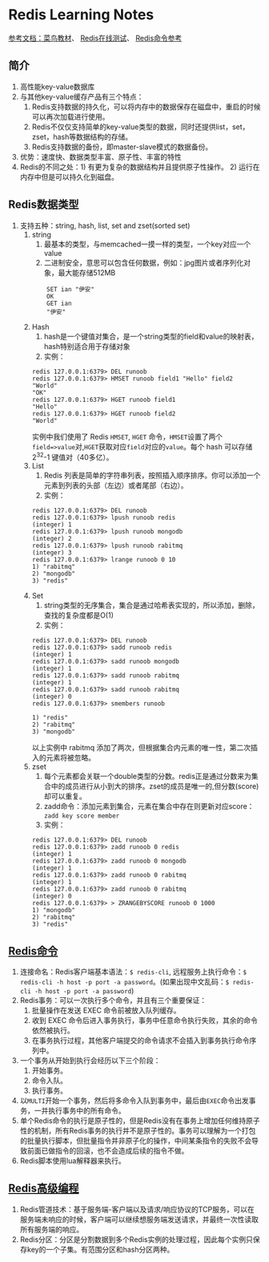 # Redis Learning Notes

[参考文档：菜鸟教材](https://www.runoob.com/redis/redis-tutorial.html)、 [Redis在线测试](https://try.redis.io/)、 [Redis命令参考](http://doc.redisfans.com/)

## 简介
1. 高性能key-value数据库
2. 与其他key-value缓存产品有三个特点：
   1. Redis支持数据的持久化，可以将内存中的数据保存在磁盘中，重启的时候可以再次加载进行使用。
   2. Redis不仅仅支持简单的key-value类型的数据，同时还提供list，set，zset，hash等数据结构的存储。
   3. Redis支持数据的备份，即master-slave模式的数据备份。
3. 优势：速度快、数据类型丰富、原子性、丰富的特性
4. Redis的不同之处：1) 有更为复杂的数据结构并且提供原子性操作。 2) 运行在内存中但是可以持久化到磁盘。

## Redis数据类型
1. 支持五种：string, hash, list, set and zset(sorted set)
   1. string
      1. 最基本的类型，与memcached一摸一样的类型，一个key对应一个value
      2. 二进制安全，意思可以包含任何数据，例如：jpg图片或者序列化对象，最大能存储512MB
        ```shell
            SET ian "伊安"
            OK
            GET ian
            "伊安"
        ```
    2. Hash
       1. hash是一个键值对集合，是一个string类型的field和value的映射表，hash特别适合用于存储对象
       2. 实例：
        ```shell
        redis 127.0.0.1:6379> DEL runoob
        redis 127.0.0.1:6379> HMSET runoob field1 "Hello" field2 "World"
        "OK"
        redis 127.0.0.1:6379> HGET runoob field1
        "Hello"
        redis 127.0.0.1:6379> HGET runoob field2
        "World"
        ```
        实例中我们使用了 Redis `HMSET`, `HGET` 命令，`HMSET`设置了两个`field=>value`对,`HGET`获取对应`field`对应的`value`。每个 hash 可以存储 2<sup>32</sup>-1 键值对（40多亿）。
    3. List
       1. Redis 列表是简单的字符串列表，按照插入顺序排序。你可以添加一个元素到列表的头部（左边）或者尾部（右边）。
       2. 实例：
        ```shell
        redis 127.0.0.1:6379> DEL runoob
        redis 127.0.0.1:6379> lpush runoob redis
        (integer) 1
        redis 127.0.0.1:6379> lpush runoob mongodb
        (integer) 2
        redis 127.0.0.1:6379> lpush runoob rabitmq
        (integer) 3
        redis 127.0.0.1:6379> lrange runoob 0 10
        1) "rabitmq"
        2) "mongodb"
        3) "redis"
        ```
    4. Set
       1. string类型的无序集合，集合是通过哈希表实现的，所以添加，删除，查找的复杂度都是O(1)
       2. 实例：
        ```shell
        redis 127.0.0.1:6379> DEL runoob
        redis 127.0.0.1:6379> sadd runoob redis
        (integer) 1
        redis 127.0.0.1:6379> sadd runoob mongodb
        (integer) 1
        redis 127.0.0.1:6379> sadd runoob rabitmq
        (integer) 1
        redis 127.0.0.1:6379> sadd runoob rabitmq
        (integer) 0
        redis 127.0.0.1:6379> smembers runoob

        1) "redis"
        2) "rabitmq"
        3) "mongodb"
        ```
        以上实例中 rabitmq 添加了两次，但根据集合内元素的唯一性，第二次插入的元素将被忽略。
    5. zset
       1. 每个元素都会关联一个double类型的分数。redis正是通过分数来为集合中的成员进行从小到大的排序。zset的成员是唯一的,但分数(score)却可以重复。
       2. zadd命令：添加元素到集合，元素在集合中存在则更新对应score：`zadd key score member`
       3. 实例：
        ```shell
        redis 127.0.0.1:6379> DEL runoob
        redis 127.0.0.1:6379> zadd runoob 0 redis
        (integer) 1
        redis 127.0.0.1:6379> zadd runoob 0 mongodb
        (integer) 1
        redis 127.0.0.1:6379> zadd runoob 0 rabitmq
        (integer) 1
        redis 127.0.0.1:6379> zadd runoob 0 rabitmq
        (integer) 0
        redis 127.0.0.1:6379> > ZRANGEBYSCORE runoob 0 1000
        1) "mongodb"
        2) "rabitmq"
        3) "redis"
        ```
## [Redis命令](https://www.runoob.com/redis/redis-commands.html)
1. 连接命名：Redis客户端基本语法：`$ redis-cli`, 远程服务上执行命令：`$ redis-cli -h host -p port -a password`。(如果出现中文乱码：`$ redis-cli -h host -p port -a password`)
2. Redis事务：可以一次执行多个命令，并且有三个重要保证：
   1. 批量操作在发送 EXEC 命令前被放入队列缓存。
   2. 收到 EXEC 命令后进入事务执行，事务中任意命令执行失败，其余的命令依然被执行。
   3. 在事务执行过程，其他客户端提交的命令请求不会插入到事务执行命令序列中。
3. 一个事务从开始到执行会经历以下三个阶段：
   1. 开始事务。
   2. 命令入队。
   3. 执行事务。
4. 以`MULTI`开始一个事务，然后将多命令入队到事务中，最后由`EXEC`命令出发事务，一并执行事务中的所有命令。
5. 单个Redis命令的执行是原子性的，但是Redis没有在事务上增加任何维持原子性的机制，所有Redis事务的执行并不是原子性的。事务可以理解为一个打包的批量执行脚本，但批量指令并非原子化的操作，中间某条指令的失败不会导致前面已做指令的回滚，也不会造成后续的指令不做。
6. Redis脚本使用lua解释器来执行。

## [Redis高级编程](https://www.runoob.com/redis/redis-partitioning.html)
1. Redis管道技术：基于服务端-客户端以及请求/响应协议的TCP服务，可以在服务端未响应的时候，客户端可以继续想服务端发送请求，并最终一次性读取所有服务端的响应。
2. Redis分区：分区是分割数据到多个Redis实例的处理过程，因此每个实例只保存key的一个子集。有范围分区和hash分区两种。

